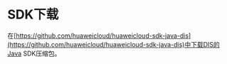 # SDK下载<a name="dgc_06_0002"></a>

在[https://github.com/huaweicloud/huaweicloud-sdk-java-dis](https://github.com/huaweicloud/huaweicloud-sdk-java-dis)中下载DIS的Java SDK压缩包。

